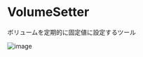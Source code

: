 # VolumeSetter
ボリュームを定期的に固定値に設定するツール

![image](https://user-images.githubusercontent.com/57124181/222123835-8d06927e-01b6-407f-bd8d-363cf4c7543d.png)
